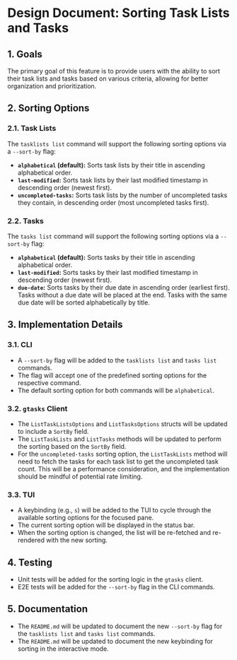 # Design Document: Sorting Task Lists and Tasks

## 1. Goals

The primary goal of this feature is to provide users with the ability to sort their task lists and tasks based on various criteria, allowing for better organization and prioritization.

## 2. Sorting Options

### 2.1. Task Lists

The `tasklists list` command will support the following sorting options via a `--sort-by` flag:

-   **`alphabetical` (default):** Sorts task lists by their title in ascending alphabetical order.
-   **`last-modified`:** Sorts task lists by their last modified timestamp in descending order (newest first).
-   **`uncompleted-tasks`:** Sorts task lists by the number of uncompleted tasks they contain, in descending order (most uncompleted tasks first).

### 2.2. Tasks

The `tasks list` command will support the following sorting options via a `--sort-by` flag:

-   **`alphabetical` (default):** Sorts tasks by their title in ascending alphabetical order.
-   **`last-modified`:** Sorts tasks by their last modified timestamp in descending order (newest first).
-   **`due-date`:** Sorts tasks by their due date in ascending order (earliest first). Tasks without a due date will be placed at the end. Tasks with the same due date will be sorted alphabetically by title.

## 3. Implementation Details

### 3.1. CLI

-   A `--sort-by` flag will be added to the `tasklists list` and `tasks list` commands.
-   The flag will accept one of the predefined sorting options for the respective command.
-   The default sorting option for both commands will be `alphabetical`.

### 3.2. `gtasks` Client

-   The `ListTaskListsOptions` and `ListTasksOptions` structs will be updated to include a `SortBy` field.
-   The `ListTaskLists` and `ListTasks` methods will be updated to perform the sorting based on the `SortBy` field.
-   For the `uncompleted-tasks` sorting option, the `ListTaskLists` method will need to fetch the tasks for each task list to get the uncompleted task count. This will be a performance consideration, and the implementation should be mindful of potential rate limiting.

### 3.3. TUI

-   A keybinding (e.g., `s`) will be added to the TUI to cycle through the available sorting options for the focused pane.
-   The current sorting option will be displayed in the status bar.
-   When the sorting option is changed, the list will be re-fetched and re-rendered with the new sorting.

## 4. Testing

-   Unit tests will be added for the sorting logic in the `gtasks` client.
-   E2E tests will be added for the `--sort-by` flag in the CLI commands.

## 5. Documentation

-   The `README.md` will be updated to document the new `--sort-by` flag for the `tasklists list` and `tasks list` commands.
-   The `README.md` will be updated to document the new keybinding for sorting in the interactive mode.
